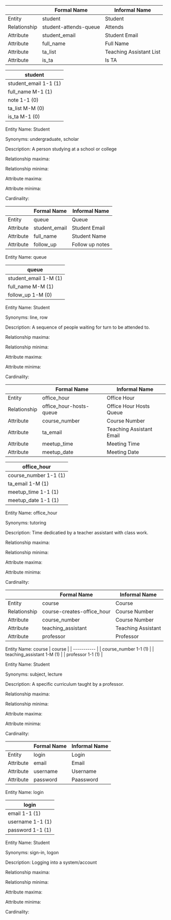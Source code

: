 |             | Formal Name | Informal Name |
| ----------- | ----------- | ------------- |
| Entity       | student       | Student         |
| Relationship     | student-attends-queue        | Attends          |
| Attribute       | student_email        | Student Email          |
| Attribute      | full_name        |    Full Name       |
| Attribute | ta_list       | Teaching Assistant List         |
| Attribute | is_ta       | Is TA        |

| student |
| ----------- |
| student_email 1-1 (1)  |
| full_name     M-1 (1) |
| note     1-1 (0)  |
| ta_list     M-M (0) |
| is_ta     M-1 (0) |


Entity Name: Student

Synonyms: undergraduate, scholar

Description: A person studying at a school or college

Relationship maxima: 

Relationship minima:

Attribute maxima:

Attribute minima:

Cardinality:


|             | Formal Name | Informal Name |
| ----------- | ----------- | ------------- |
| Entity       | queue       | Queue         |
| Attribute       | student_email        | Student Email          |
| Attribute      | full_name        | Student Name          |
| Attribute | follow_up       | Follow up notes         |

Entity Name: queue

| queue |
| ----------- |
| student_email 1-M (1)  |
| full_name     M-M (1) |
| follow_up     1-M (0)  |

Entity Name: Student

Synonyms: line, row

Description: A sequence of people waiting for turn to be attended to.

Relationship maxima: 

Relationship minima:

Attribute maxima:

Attribute minima:

Cardinality:


|             | Formal Name | Informal Name |
| ----------- | ----------- | ------------- |
| Entity   | office_hour     | Office Hour |
| Relationship   | office_hour-hosts-queue  | Office Hour Hosts Queue          |
| Attribute |  course_number |  Course Number   |
| Attribute |  ta_email      |  Teaching Assistant Email   |
| Attribute |  meetup_time   |  Meeting Time  |
| Attribute |  meetup_date   |  Meeting Date   |

| office_hour |
| ----------- |
| course_number 1-1 (1)  |
| ta_email     1-M (1) |
| meetup_time     1-1 (1)  |
| meetup_date     1-1 (1)  |

Entity Name: office_hour

Synonyms: tutoring

Description: Time dedicatied by a teacher assistant with class work.

Relationship maxima: 

Relationship minima:

Attribute maxima:

Attribute minima:

Cardinality:

|             | Formal Name | Informal Name |
| ----------- | ----------- | ------------- |
| Entity       | course         | Course        |
| Relationship | course-creates-office_hour | Course Number |
| Attribute    | course_number        | Course Number       |
| Attribute    | teaching_assistant   | Teaching Assistant  |
| Attribute    | professor       | Professor         |

Entity Name: course
| course |
| ----------- |
| course_number 1-1 (1)  |
| teaching_assistant     1-M (1) |
| professor     1-1 (1)  |


Entity Name: Student

Synonyms: subject, lecture

Description: A specific curriculum taught by a professor.

Relationship maxima: 

Relationship minima:

Attribute maxima:

Attribute minima:

Cardinality:

|             | Formal Name | Informal Name |
| ----------- | ----------- | ------------- |
| Entity       | login       | Login         |
| Attribute    | email       | Email         |
| Attribute    | username    | Username      |
| Attribute    | password    | Paassword     |

Entity Name: login

| login |
| -------------------- |
| email        1-1 (1) |
| username     1-1 (1) |
| password     1-1 (1) |


Entity Name: Student

Synonyms: sign-in, logon

Description: Logging into a system/account

Relationship maxima: 

Relationship minima:

Attribute maxima:

Attribute minima:

Cardinality:
